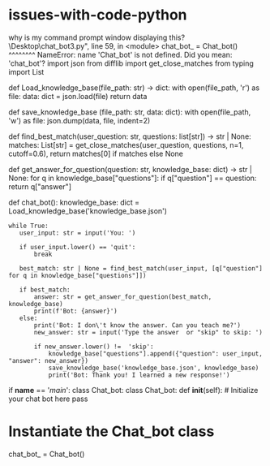 # issues-with-code-python
why is my command prompt window displaying this? \Desktop\chat_bot3.py", line 59, in &lt;module>     chat_bot_ = Chat_bot()                 ^^^^^^^^ NameError: name 'Chat_bot' is not defined. Did you mean: 'chat_bot'?
import json
from difflib import get_close_matches
from typing import List


def Load_knowledge_base(file_path: str) -> dict:
    with open(file_path, 'r') as file:
        data: dict = json.load(file)
    return data


def save_knowledge_base (file_path: str, data: dict):
    with open(file_path, 'w') as file:
        json.dump(data, file, indent=2)


def find_best_match(user_question: str, questions: list[str]) -> str | None:
    matches: List[str] = get_close_matches(user_question, questions, n=1, cutoff=0.6),
    return matches[0] if matches else None


def get_answer_for_question(question: str, knowledge_base: dict) -> str | None:
    for q in knowledge_base["questions"]:
        if q["question"] == question:
            return q["answer"]


def chat_bot():
    knowledge_base: dict = Load_knowledge_base('knowledge_base.json')

    while True:
       user_input: str = input('You: ')
  
       if user_input.lower() == 'quit':
           break

       best_match: str | None = find_best_match(user_input, [q["question"] for q in knowledge_base["questions"]])

       if best_match:
           answer: str = get_answer_for_question(best_match, knowledge_base)
           print(f'Bot: {answer}')
       else:
           print('Bot: I don\'t know the answer. Can you teach me?')
           new_answer: str = input('Type the answer  or "skip" to skip: ')

           if new_answer.lower() !=  'skip':
               knowledge_base["questions"].append({"question": user_input, "answer": new_answer})
               save_knowledge_base('knowledge_base.json', knowledge_base)
               print('Bot: Thank you! I learned a new response!')

if __name__  ==  '_main_':
 class Chat_bot:
    class Chat_bot:
     def __init__(self):
        # Initialize your chat bot here
        pass

# Instantiate the Chat_bot class
chat_bot_ = Chat_bot()
